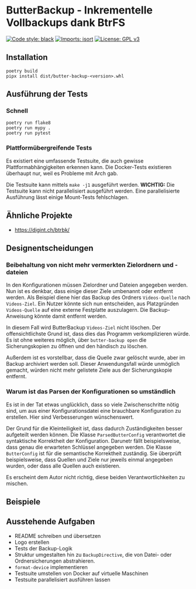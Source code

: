 # ButterBackup - Inkrementelle Vollbackups dank BtrFS

[![Code style: black](https://img.shields.io/badge/code%20style-black-000000.svg)](https://github.com/psf/black)
[![Imports: isort](https://img.shields.io/badge/%20imports-isort-%231674b1?style=flat&labelColor=ef8336)](https://pycqa.github.io/isort/)
[![License: GPL v3](https://img.shields.io/badge/License-GPL%20v3-blue.svg)](http://www.gnu.org/licenses/gpl-3.0)

## Installation

    poetry build
    pipx install dist/butter-backup-<version>.whl

## Ausführung der Tests

### Schnell

    poetry run flake8
    poetry run mypy .
    poetry run pytest

### Plattformübergreifende Tests

Es existiert eine umfassende Testsuite, die auch gewisse
Plattformabhängigkeiten erkennen kann. Die Docker-Tests existieren überhaupt
nur, weil es Probleme mit Arch gab.

Die Testsuite kann mittels `make -j1` ausgeführt werden. **WICHTIG:** Die
Testsuite kann nicht parallelisiert ausgeführt werden. Eine parallelisierte
Ausführung lässt einige Mount-Tests fehlschlagen.

## Ähnliche Projekte

- https://digint.ch/btrbk/

## Designentscheidungen

### Beibehaltung von nicht mehr vermerkten Zielordnern und -dateien

In den Konfigurationen müssen Zielordner und Dateien angegeben werden. Nun ist
es denkbar, dass einige dieser Ziele umbenannt oder entfernt werden. Als
Beispiel diene hier das Backup des Ordners `Videos-Quelle` nach `Videos-Ziel`.
Ein Nutzer könnte sich nun entscheiden, aus Platzgründen `Videos-Quelle` auf
eine externe Festplatte auszulagern. Die Backup-Anweisung könnte damit entfernt
werden.

In diesem Fall wird ButterBackup `Videos-Ziel` nicht löschen. Der
offensichtlichste Grund ist, dass dies das Programm verkomplizieren würde. Es
ist ohne weiteres möglich, über `butter-backup open` die Sicherungskopien zu
öffnen und den händisch zu löschen.

Außerdem ist es vorstellbar, dass die Quelle zwar gelöscht wurde, aber im
Backup archiviert werden soll. Dieser Anwendungsfall würde unmöglich gemacht,
würden nicht mehr gelistete Ziele aus der Sicherungskopie entfernt.

### Warum ist das Parsen der Konfigurationen so umständlich

Es ist in der Tat etwas unglücklich, dass so viele Zwischenschritte nötig sind,
um aus einer Konfigurationsdatei eine brauchbare Konfiguration zu erstellen.
Hier sind Verbesserungen wünschenswert.

Der Grund für die Kleinteiligkeit ist, dass dadurch Zuständigkeiten besser
aufgeteilt werden können. Die Klasse `ParsedButterConfig` verantwortet die
syntaktische Korrektheit der Konfiguration. Darunetr fällt beispielsweise, dass
genau die erwarteten Schlüssel angegeben werden. Die Klasse `ButterConfig` ist
für die semantische Korrektheit zuständig. Sie überprüft beispielsweise, dass
Quellen und Ziele nur jeweils einmal angegeben wurden, oder dass alle Quellen
auch existieren.

Es erscheint dem Autor nicht richtig, diese beiden Verantwortlichkeiten zu
mischen.

## Beispiele

## Ausstehende Aufgaben

- README schreiben und übersetzen
- Logo erstellen
- Tests der Backup-Logik
- Struktur umgestalten hin zu `BackupDirective`, die von Datei- oder
  Ordnersicherungen abstrahieren.
- `format-device` implementieren
- Testsuite umstellen von Docker auf virtuelle Maschinen
- Testsuite parallelisiert ausführen lassen
